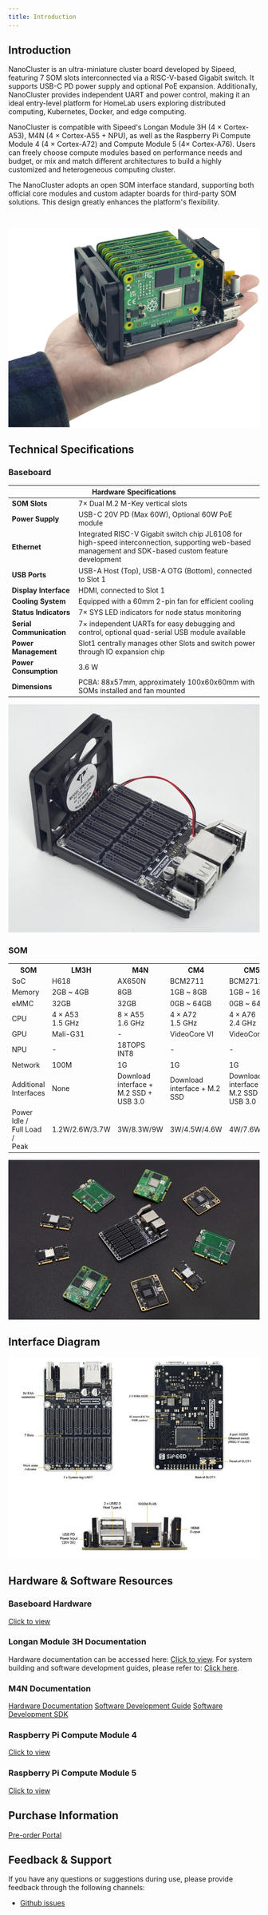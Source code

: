 ```yaml
---
title: Introduction
---
```


## Introduction

NanoCluster is an ultra-miniature cluster board developed by Sipeed, featuring 7 SOM slots interconnected via a RISC-V-based Gigabit switch. It supports USB-C PD power supply and optional PoE expansion. Additionally, NanoCluster provides independent UART and power control, making it an ideal entry-level platform for HomeLab users exploring distributed computing, Kubernetes, Docker, and edge computing.

NanoCluster is compatible with Sipeed's Longan Module 3H (4 × Cortex-A53), M4N (4 × Cortex-A55 + NPU), as well as the Raspberry Pi Compute Module 4 (4 × Cortex-A72) and Compute Module 5 (4× Cortex-A76). Users can freely choose compute modules based on performance needs and budget, or mix and match different architectures to build a highly customized and heterogeneous computing cluster.

The NanoCluster adopts an open SOM interface standard, supporting both official core modules and custom adapter boards for third-party SOM solutions. This design greatly enhances the platform's flexibility.

<br>

![产品特写图](../../../zh/cluster/NanoCluster/assets/product.png)

## Technical Specifications

### Baseboard

<table>
  <thead>
    <tr>
      <th colspan="2">Hardware Specifications</th>
    </tr>
  </thead>
  <tbody>
    <tr>
      <td><strong>SOM Slots</strong></td>
      <td>7× Dual M.2 M-Key vertical slots</td>
    </tr>
    <tr>
      <td><strong>Power Supply</strong></td>
      <td>USB-C 20V PD (Max 60W), Optional 60W PoE module</td>
    </tr>
    <tr>
      <td><strong>Ethernet</strong></td>
      <td>Integrated RISC-V Gigabit switch chip JL6108 for high-speed interconnection, supporting web-based management and SDK-based custom feature development</td>
    </tr>
    <tr>
      <td><strong>USB Ports</strong></td>
      <td>USB-A Host (Top), USB-A OTG (Bottom), connected to Slot 1</td>
    </tr>
    <tr>
      <td><strong>Display Interface</strong></td>
      <td>HDMI, connected to Slot 1</td>
    </tr>
    <tr>
      <td><strong>Cooling System</strong></td>
      <td>Equipped with a 60mm 2-pin fan for efficient cooling</td>
    </tr>
    <tr>
      <td><strong>Status Indicators</strong></td>
      <td>7× SYS LED indicators for node status monitoring</td>
    </tr>
    <tr>
      <td><strong>Serial Communication</strong></td>
      <td>7× independent UARTs for easy debugging and control, optional quad-serial USB module available</td>
    </tr>
    <tr>
      <td><strong>Power Management</strong></td>
      <td>Slot1 centrally manages other Slots and switch power through IO expansion chip</td>
    </tr>
    <tr>
      <td><strong>Power Consumption</strong></td>
      <td>3.6 W</td>
    </tr>
    <tr>
      <td><strong>Dimensions</strong></td>
      <td>PCBA: 88x57mm, approximately 100x60x60mm with SOMs installed and fan mounted</td>
    </tr>
  </tbody>
</table>

![底板裸板特写图](../../../zh/cluster/NanoCluster/assets/bare_board.jpeg)

### SOM

<table>
    <tr>
        <th>SOM</th>
        <th>LM3H</th>
        <th>M4N</th>
        <th>CM4</th>
        <th>CM5</th>
    </tr>
    <tr>
        <td>SoC</td>
        <td>H618</td>
        <td>AX650N</td>
        <td>BCM2711</td>
        <td>BCM2712</td>
    </tr>
    <tr>
        <td>Memory</td>
        <td>2GB ~ 4GB</td>
        <td>8GB</td>
        <td>1GB ~ 8GB</td>
        <td>1GB ~ 16GB</td>
    </tr>
    <tr>
        <td>eMMC</td>
        <td>32GB</td>
        <td>32GB</td>
        <td>0GB ~ 64GB</td>
        <td>0GB ~ 64GB</td>
    </tr>
    <tr>
        <td>CPU</td>
        <td>4 × A53<br>1.5 GHz</td>
        <td>8 × A55<br>1.6 GHz</td>
        <td>4 × A72<br>1.5 GHz</td>
        <td>4 × A76<br>2.4 GHz</td>
    </tr>
    <tr>
        <td>GPU</td>
        <td>Mali-G31</td>
        <td>-</td>
        <td>VideoCore VI</td>
        <td>VideoCore VII</td>
    </tr>
    <tr>
        <td>NPU</td>
        <td>-</td>
        <td>18TOPS INT8</td>
        <td>-</td>
        <td>-</td>
    </tr>
    <tr>
        <td>Network</td>
        <td>100M</td>
        <td>1G</td>
        <td>1G</td>
        <td>1G</td>
    </tr>
    <tr>
        <td>Additional Interfaces</td>
        <td>None</td>
        <td>Download interface + M.2 SSD + USB 3.0</td>
        <td>Download interface + M.2 SSD</td>
        <td>Download interface + M.2 SSD + USB 3.0</td>
    </tr>
    <tr>
        <td>Power<br>Idle /<br>Full Load /<br>Peak</td>
        <td><nobr>1.2W/2.6W/3.7W</nobr></td>
        <td><nobr>3W/8.3W/9W</nobr></td>
        <td><nobr>3W/4.5W/4.6W</nobr></td>
        <td><nobr>4W/7.6W/8W</nobr></td>
    </tr>
</table>

![SOM图](../../../zh/cluster/NanoCluster/assets/som.jpeg)

## Interface Diagram

![接口图示](../../../zh/cluster/NanoCluster/assets/board_io.jpeg)

## Hardware & Software Resources

### Baseboard Hardware

[Click to view](https://dl.sipeed.com/Cluster/NanoCluster)

### Longan Module 3H Documentation

Hardware documentation can be accessed here: [Click to view](https://dl.sipeed.com/shareURL/LONGAN/LonganPi3H). For system building and software development guides, please refer to: [Click here](https://wiki.sipeed.com/hardware/en/longan/h618/lpi3h/7_develop_mainline.html).

### M4N Documentation

[Hardware Documentation](https://dl.sipeed.com/shareURL/MaixIV/M4N-Dock)
[Software Development Guide](https://dl.sipeed.com/shareURL/MaixIV/M4N-Dock)
[Software Development SDK](https://github.com/AXERA-TECH/ax650n_bsp_sdk)

### Raspberry Pi Compute Module 4

[Click to view](https://www.raspberrypi.com/products/compute-module-4)

### Raspberry Pi Compute Module 5

[Click to view](https://www.raspberrypi.com/products/compute-module-5)

## Purchase Information

[Pre-order Portal](https://sipeed.com/nanocluster)

## Feedback & Support

If you have any questions or suggestions during use, please provide feedback through the following channels:

+ [Github issues](https://github.com/sipeed/NanoCluster)